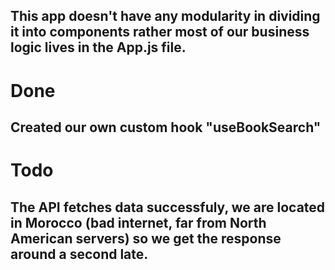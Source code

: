 ## This app doesn't have any modularity in dividing it into components rather most of our business logic lives in the App.js file.

# Done
## Created our own custom hook "useBookSearch"

# Todo
## The API fetches data successfuly, we are located in Morocco (bad internet, far from North American servers) so we get the response around a second late.

